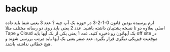 # backup

ازم پرسیده بودین قانون 0-1-2-3 در حوزه بک آپ چیه ؟
عدد 3 یعنی شما باید داده اصلی بعلاوه دو تا نسخه پشتیبان داشته باشید.
عدد 2 یعنی باید روی دو رسانه مختلف مثلا Tape و Cloud بک آپهاتون رو ذخیره کنید.
عدد 1 یعنی یکی از بک آپها باید off site در موقعیت فیزیکی دیگری قرار بگیرد.
عدد صفر یعنی بک آپها باید مرتب بررسی شوند و هیچ خطائی نداشته باشند.

